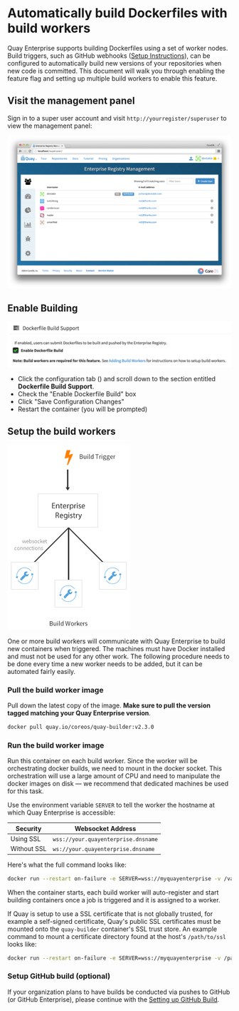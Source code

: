 # Automatically build Dockerfiles with build workers

Quay Enterprise supports building Dockerfiles using a set of worker nodes. Build triggers, such as GitHub webhooks ([Setup Instructions](github-build.md)), can be configured to automatically build new versions of your repositories when new code is committed. This document will walk you through enabling the feature flag and setting up multiple build workers to enable this feature.

## Visit the management panel

Sign in to a super user account and visit `http://yourregister/superuser` to view the management panel:

<img src="img/superuser.png" class="img-center" alt="Quay Enterprise Management Panel"/>

## Enable Building

<img src="img/enable-build.png" class="img-center" alt="Enable Dockerfile Build"/>

- Click the configuration tab (<span class="fa fa-gear"></span>) and scroll down to the section entitled **Dockerfile Build Support**.
- Check the "Enable Dockerfile Build" box
- Click "Save Configuration Changes"
- Restart the container (you will be prompted)

## Setup the build workers

<img src="img/workers.png" class="img-center" alt="Quay Enterprise Build Workers"/>

One or more build workers will communicate with Quay Enterprise to build new containers when triggered. The machines must have Docker installed and must not be used for any other work. The following procedure needs to be done every time a new worker needs to be added, but it can be automated fairly easily.

### Pull the build worker image

Pull down the latest copy of the image. **Make sure to pull the version tagged matching your Quay Enterprise version**.

```sh
docker pull quay.io/coreos/quay-builder:v2.3.0
```

### Run the build worker image

Run this container on each build worker. Since the worker will be orchestrating docker builds, we need to mount in the docker socket. This orchestration will use a large amount of CPU and need to manipulate the docker images on disk &mdash; we recommend that dedicated machines be used for this task.

Use the environment variable `SERVER` to tell the worker the hostname at which Quay Enterprise is accessible:

| Security | Websocket Address |
|----------|-------------------|
| Using SSL | ```wss://your.quayenterprise.dnsname``` |
| Without SSL | ```ws://your.quayenterprise.dnsname``` |

Here's what the full command looks like:

```sh
docker run --restart on-failure -e SERVER=wss://myquayenterprise -v /var/run/docker.sock:/var/run/docker.sock quay.io/coreos/quay-builder:v2.3.0
```

When the container starts, each build worker will auto-register and start building containers once a job is triggered and it is assigned to a worker.

If Quay is setup to use a SSL certificate that is not globally trusted, for example a self-signed certificate, Quay's public SSL certificates must be mounted onto the `quay-builder` container's SSL trust store. An example command to mount a certificate directory found at the host's `/path/to/ssl` looks like:

```sh
docker run --restart on-failure -e SERVER=wss://myquayenterprise -v /path/to/ssl:/usr/local/share/ca-certificates -v /var/run/docker.sock:/var/run/docker.sock quay.io/coreos/quay-builder:v2.3.0 /bin/sh -c "/usr/sbin/update-ca-certificates ; /quay-builder"
```

### Setup GitHub build (optional)

If your organization plans to have builds be conducted via pushes to GitHub (or GitHub Enterprise), please continue
with the [Setting up GitHub Build](github-build.md).
